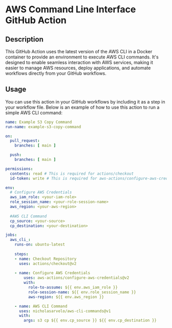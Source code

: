 # AWS Command Line Interface GitHub Action

## Description

This GitHub Action uses the latest version of the AWS CLI in a Docker container to provide an environment to execute AWS CLI commands. It's designed to enable seamless interaction with AWS services, making it easier to manage AWS resources, deploy applications, and automate workflows directly from your GitHub workflows.

## Usage

You can use this action in your GitHub workflows by including it as a step in your workflow file. Below is an example of how to use this action to run a simple AWS CLI command:

```yaml
name: Example S3 Copy Command
run-name: example-s3-copy-command

on:
  pull_request:
    branches: [ main ]

  push:
    branches: [ main ]

permissions:
  contents: read # This is required for actions/checkout
  id-token: write # This is required for aws-actions/configure-aws-credentials

env:
  # Configure AWS Credentials
  aws_iam_role: <your-iam-role>
  role_session_name: <your-role-session-name>
  aws_region: <your-aws-region>
  
  #AWS CLI Command
  cp_source: <your-source>
  cp_destination: <your-destination>

jobs:
  aws_cli_:
    runs-on: ubuntu-latest
    
    steps:
    - name: Checkout Repository
      uses: actions/checkout@v2
    
    - name: Configure AWS Credentials
        uses: aws-actions/configure-aws-credentials@v2
        with:
          role-to-assume: ${{ env.aws_iam_role }}
          role-session-name: ${{ env.role_session_name }}
          aws-region: ${{ env.aws_region }}

    - name: AWS CLI Command
      uses: nicholasarvelo/aws-cli-commands@v1
      with:
        args: s3 cp ${{ env.cp_source }} ${{ env.cp_destination }} 
